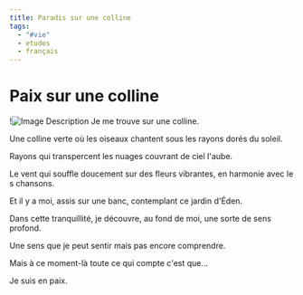 ```yaml
---
title: Paradis sur une colline
tags:
  - "#vie"
  - etudes
  - français
---
```

# Paix sur une colline

!![Image Description](/images/Pasted%20image%2020250620014051.png)
Je me trouve sur une colline. 

Une colline verte où les oiseaux chantent sous les rayons dorés du soleil.

Rayons qui transpercent les nuages couvrant de ciel l'aube.

Le vent qui souffle doucement sur des fleurs vibrantes, en harmonie avec le
s chansons.

Et il y a moi, assis sur une banc, contemplant ce jardin d'Éden.

Dans cette tranquillité, je découvre, au fond de moi, une sorte de sens profond.

Une sens que je peut sentir mais pas encore comprendre.

Mais à ce moment-là toute ce qui compte c'est que...

Je suis en paix.